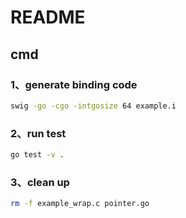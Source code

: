 # README

## cmd
### 1、generate binding code
```sh
swig -go -cgo -intgosize 64 example.i
```

### 2、run test
```sh
go test -v .
```

### 3、clean up
```sh
rm -f example_wrap.c pointer.go
```
